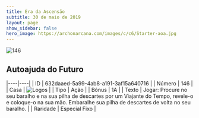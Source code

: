 ```yaml
---
title: Era da Ascensão
subtitle: 30 de maio de 2019
layout: page
show_sidebar: false
hero_image: https://archonarcana.com/images/c/c6/Starter-aoa.jpg
---
```


![146](https://cdn.keyforgegame.com/media/card_front/pt/435_146_GV7W4JP774FM_pt.png)

## Autoajuda do Futuro

|----|----|
| ID | 632daaed-5a99-4ab8-a191-3af15a640716 |
| Número | 146 |
| Casa | ![Logos](https://archonarcana.com/images/thumb/c/ce/Logos.png/22px-Logos.png "Logos") |
| Tipo | Ação |
| Bônus | 1A |
| Texto | Jogar: Procure no seu baralho e na sua pilha de descartes por um Viajante do Tempo, revele-o e coloque-o na sua mão. Embaralhe sua pilha de descartes de volta no seu baralho. |
| Raridade | Especial Fixo |
